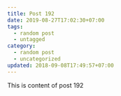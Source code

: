 ```yaml
---
title: Post 192
date: 2019-08-27T17:02:30+07:00
tags:
  - random post
  - untagged
category:
  - random post
  - uncategorized
updated: 2018-09-08T17:49:57+07:00
---
```

This is content of post 192
